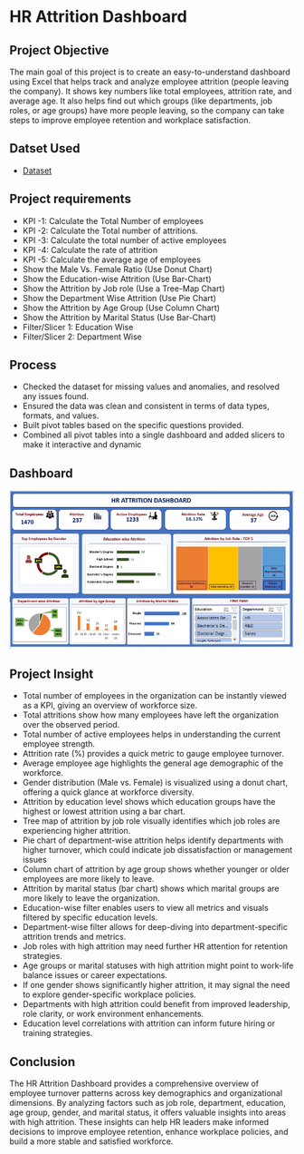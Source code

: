 # HR Attrition Dashboard
## Project Objective
The main goal of this project is to create an easy-to-understand dashboard using Excel that helps track and analyze employee attrition (people leaving the company). It shows key numbers like total employees, attrition rate, and average age. It also helps find out which groups (like departments, job roles, or age groups) have more people leaving, so the company can take steps to improve employee retention and workplace satisfaction.
## Datset Used
- <a href="https://github.com/redwan011235/Excel-Dashboard/blob/main/Dataset%20of%20HR%20Attrition%20Project.xlsx">Dataset</a>
## Project requirements
-	KPI -1: Calculate the Total Number of employees
- KPI -2: Calculate the Total number of attritions. 
-	KPI -3: Calculate the total number of active employees
-	KPI -4: Calculate the rate of attrition
-	KPI -5: Calculate the average age of employees
-	Show the Male Vs. Female Ratio (Use Donut Chart)
-	Show the Education-wise Attrition (Use Bar-Chart)
-	Show the Attrition by Job role (Use a Tree-Map Chart)
-	Show the Department Wise Attrition (Use Pie Chart)
-	Show the Attrition by Age Group (Use Column Chart)
-	Show the Attrition by Marital Status (Use Bar-Chart)
-	Filter/Slicer 1: Education Wise
-	Filter/Slicer 2: Department Wise
  ## Process
- Checked the dataset for missing values and anomalies, and resolved any issues found.
- Ensured the data was clean and consistent in terms of data types, formats, and values.
- Built pivot tables based on the specific questions provided.
- Combined all pivot tables into a single dashboard and added slicers to make it interactive and dynamic
## Dashboard
![Screenshot](https://github.com/redwan011235/Excel-Dashboard/blob/main/Screenshot%20of%20HR%20Attrition%20Dashboard%20in%20Excel.jpg)
## Project Insight
- Total number of employees in the organization can be instantly viewed as a KPI, giving an overview of workforce size.
- Total attritions show how many employees have left the organization over the observed period.
- Total number of active employees helps in understanding the current employee strength.
- Attrition rate (%) provides a quick metric to gauge employee turnover.
- Average employee age highlights the general age demographic of the workforce.
- Gender distribution (Male vs. Female) is visualized using a donut chart, offering a quick glance at workforce diversity.
- Attrition by education level shows which education groups have the highest or lowest attrition using a bar chart.
- Tree map of attrition by job role visually identifies which job roles are experiencing higher attrition.
- Pie chart of department-wise attrition helps identify departments with higher turnover, which could indicate job dissatisfaction or management issues
- Column chart of attrition by age group shows whether younger or older employees are more likely to leave.
- Attrition by marital status (bar chart) shows which marital groups are more likely to leave the organization.
- Education-wise filter enables users to view all metrics and visuals filtered by specific education levels.
- Department-wise filter allows for deep-diving into department-specific attrition trends and metrics.
- Job roles with high attrition may need further HR attention for retention strategies.
- Age groups or marital statuses with high attrition might point to work-life balance issues or career expectations.
- If one gender shows significantly higher attrition, it may signal the need to explore gender-specific workplace policies.
- Departments with high attrition could benefit from improved leadership, role clarity, or work environment enhancements.
- Education level correlations with attrition can inform future hiring or training strategies.
## Conclusion
The HR Attrition Dashboard provides a comprehensive overview of employee turnover patterns across key demographics and organizational dimensions. By analyzing factors such as job role, department, education, age group, gender, and marital status, it offers valuable insights into areas with high attrition. These insights can help HR leaders make informed decisions to improve employee retention, enhance workplace policies, and build a more stable and satisfied workforce.

